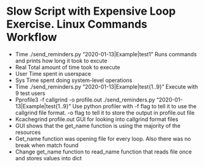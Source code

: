 # Slow Script with Expensive Loop Exercise. Linux Commands Workflow

- Time ./send_reminders.py “2020-01-13|Example|test1”    Runs commands and prints how long it took to excute
- Real   Total amount of time took to execute
- User   Time spent in userspace 
- Sys    Time spent doing system-level operations
- Time ./send_reminders.py “2020-01-13|Example|test{1..9}”   Execute with 9 test users
- Pprofile3 -f callgrind -o profile.out ./send_reminders.py “2020-01-13|Example|test{1..9}”   Use python profiler with -f flag to tell it to use the callgrind file format. -o flag to tell it to store the output in profile.out file
- Kcachegrind profile.out   GUI for looking into callgrind format files
- GUI shows that the get_name function is using the majority of the resources
- Get_name function was opening file for every loop. Also there was no break when match found
- Change get_name function to read_name function that reads file once and stores values into dict